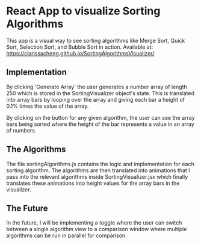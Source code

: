 # React App to visualize Sorting Algorithms

This app is a visual way to see sorting algorithms like Merge Sort, Quick Sort, Selection Sort, and Bubble Sort in action. Available at: https://clarissacheng.github.io/SortingAlgorithmsVisualizer/

## Implementation

By clicking 'Generate Array' the user generates a number array of length 250 which is stored in the SortingVisualizer object's state. This is translated into array bars by looping over the array and giving each bar a height of 0.1% times the value of the array.

By clicking on the button for any given algorithm, the user can see the array bars being sorted where the height of the bar represents a value in an array of numbers.

## The Algorithms

The file sortingAlgorithms.js contains the logic and implementation for each sorting algorithm. The algorithms are then translated into animations that I pass into the relevant algorithms inside SortingVisualizer.jsx which finally translates these animations into height values for the array bars in the visualizer.

## The Future

In the future, I will be implementing a toggle where the user can switch between a single algorithm view to a comparison window where multiple algorithms can be run in parallel for comparison.
